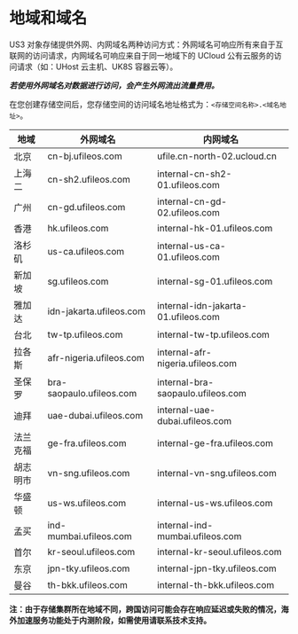 

# 地域和域名

US3 对象存储提供外网、内网域名两种访问方式：外网域名可响应所有来自于互联网的访问请求，内网域名可响应来自于同一地域下的 UCloud 公有云服务的访问请求（如：UHost 云主机、UK8S 容器云等）。

***若使用外网域名对数据进行访问，会产生外网流出流量费用。***

在您创建存储空间后，您存储空间的访问域名地址格式为：`<存储空间名称>.<域名地址>`。

| 地域 | 外网域名 | 内网域名 |
| ---- | -------- | -------- |
| 北京  | cn-bj.ufileos.com      | ufile.cn-north-02.ucloud.cn      |
| 上海二 | cn-sh2.ufileos.com      | internal-cn-sh2-01.ufileos.com      |
| 广州  | cn-gd.ufileos.com      | internal-cn-gd-02.ufileos.com      |
| 香港  | hk.ufileos.com      | internal-hk-01.ufileos.com     |
| 洛杉矶 | us-ca.ufileos.com      | internal-us-ca-01.ufileos.com     |
| 新加坡 | sg.ufileos.com      | internal-sg-01.ufileos.com     |
| 雅加达 | idn-jakarta.ufileos.com      | internal-idn-jakarta-01.ufileos.com     |
| 台北  | tw-tp.ufileos.com      | internal-tw-tp.ufileos.com     |
| 拉各斯 | afr-nigeria.ufileos.com      | internal-afr-nigeria.ufileos.com     |
| 圣保罗 | bra-saopaulo.ufileos.com      | internal-bra-saopaulo.ufileos.com     |
| 迪拜  | uae-dubai.ufileos.com      | internal-uae-dubai.ufileos.com     |
| 法兰克福  | ge-fra.ufileos.com     | internal-ge-fra.ufileos.com     |
| 胡志明市  | vn-sng.ufileos.com      | internal-vn-sng.ufileos.com     |
| 华盛顿  | us-ws.ufileos.com      | internal-us-ws.ufileos.com     |
| 孟买  | ind-mumbai.ufileos.com      | internal-ind-mumbai.ufileos.com     |
| 首尔  | kr-seoul.ufileos.com      | internal-kr-seoul.ufileos.com     |
| 东京  | jpn-tky.ufileos.com      | internal-jpn-tky.ufileos.com     |
| 曼谷  | th-bkk.ufileos.com      | internal-th-bkk.ufileos.com     |


**注：由于存储集群所在地域不同，跨国访问可能会存在响应延迟或失败的情况，海外加速服务功能处于内测阶段，如需使用请联系技术支持。** 